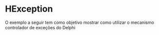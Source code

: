 # HException
O exemplo a seguir tem como objetivo mostrar como utilizar o mecanismo controlador de exceções do Delphi

